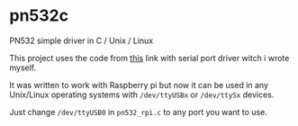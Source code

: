 # pn532c
PN532 simple driver in C / Unix / Linux

This project uses the code from [this](https://www.waveshare.com/wiki/PN532_NFC_HAT) link with serial port driver witch i wrote myself.

It was written to work with Raspberry pi but now it can be used in any Unix/Linux operating systems with `/dev/ttyUSBx` or `/dev/ttySx` devices.

Just change `/dev/ttyUSB0` in `pn532_rpi.c` to any port you want to use.
